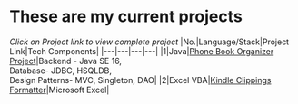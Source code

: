 # These are my current projects
*Click on Project link to view complete project* 
|No.|Language/Stack|Project Link|Tech Components|
|---|---|---|---|
|1|Java|[Phone Book Organizer Project](https://github.com/mariojoshua/PhoneBookApp)|Backend - Java SE 16, <br> Database- JDBC, HSQLDB, <br>Design Patterns- MVC, Singleton, DAO|
|2|Excel VBA|[Kindle Clippings Formatter](https://github.com/mariojoshua/KindleClippingsFormatter)|Microsoft Excel|

